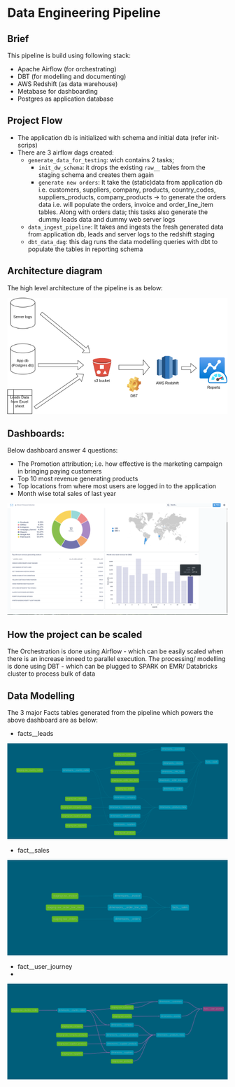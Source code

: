 # Data Engineering Pipeline

## Brief
This pipeline is build using following stack:
- Apache Airflow (for orchestrating)
- DBT (for modelling and documenting)
- AWS Redshift (as data warehouse)
- Metabase for dashboarding
- Postgres as application database

## Project Flow
- The application db is initialized with schema and initial data (refer init-scrips)
- There are 3 airflow dags created:
  - `generate_data_for_testing`: wich contains 2 tasks;
    - `init_dw_schema`: it drops the existing `raw__` tables from the staging schema and creates them again 
    - `generate new orders`: It take the (static)data from application db i.e. customers, suppliers, company, products, country_codes, suppliers_products, company_products -> to generate the orders data i.e. will populate the orders, invoice and order_line_item tables. Along with orders data; this tasks also generate the dummy leads data and dummy web server logs
  - `data_ingest_pipeline`: It takes and ingests the fresh generated data from application db, leads and server logs to the redshift staging
  - `dbt_data_dag`: this dag runs the data modelling queries with dbt to populate the tables in reporting schema

## Architecture diagram
The high level architecture of the pipeline is as below:

![arch](./documentation/arch.png)


## Dashboards:
Below dashboard answer 4 questions:
- The Promotion attribution; i.e. how effective is the marketing campaign in bringing paying customers
- Top 10 most revenue generating products
- Top locations from where most users are logged in to the application
- Month wise total sales of last year


![arch](./documentation/dashboard.png)

## How the project can be scaled
The Orchestration is done using Airflow - which can be easily scaled when there is an increase inneed to parallel execution.
The processing/ modelling is done using DBT - which can be plugged to SPARK on EMR/ Databricks cluster to process bulk of data

## Data Modelling
The 3 major Facts tables generated from the pipeline which powers the above dashboard are as below:
- facts__leads

![arch](./documentation/dbt-dag.png)

- fact__sales

![arch](./documentation/dbt-dag%20(1).png)

- fact__user_journey
- 
![arch](./documentation/dbt-dag%20(2).png)



